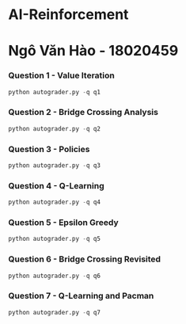 # AI-Reinforcement
# <b>Ngô Văn Hào - 18020459</b>

### Question 1 - Value Iteration           
```python
python autograder.py -q q1
```

### Question 2 - Bridge Crossing Analysis
```python
python autograder.py -q q2
```

### Question 3 - Policies
```python
python autograder.py -q q3
```

### Question 4 - Q-Learning
```python
python autograder.py -q q4
```

### Question 5 - Epsilon Greedy
```python
python autograder.py -q q5
```

### Question 6 - Bridge Crossing Revisited
```python
python autograder.py -q q6
```

### Question 7 - Q-Learning and Pacman
```python
python autograder.py -q q7
```


